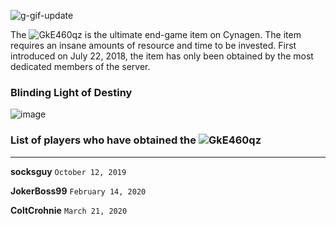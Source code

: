 ![g-gif-update](https://user-images.githubusercontent.com/20980266/77242432-66c66580-6bcc-11ea-96ae-1a748b4bd430.gif)

The ![GkE460qz](https://user-images.githubusercontent.com/20980266/77242448-7f368000-6bcc-11ea-8ec4-0e7ab64e15e6.gif) is the ultimate end-game item on Cynagen. The item requires an insane amounts of resource and time to be invested. First introduced on July 22, 2018, the item has only been obtained by the most dedicated members of the server.

### Blinding Light of Destiny 

![image](https://user-images.githubusercontent.com/20980266/77242334-5feb2300-6bcb-11ea-9a70-a08bbf1defc9.png)


### List of players who have obtained the ![GkE460qz](https://user-images.githubusercontent.com/20980266/77242448-7f368000-6bcc-11ea-8ec4-0e7ab64e15e6.gif)

------------------------------------------------------------------------------------------------------------------------------------------

**socksguy**  `October 12, 2019`

**JokerBoss99** `February 14, 2020`

**ColtCrohnie** `March 21, 2020`
